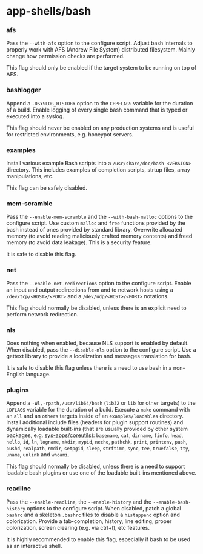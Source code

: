 # app-shells/bash

### afs
Pass the `--with-afs` option to the configure script. Adjust bash internals to properly work with AFS (Andrew File System) distributed filesystem. Mainly change how permission checks are performed.

This flag should only be enabled if the target system to be running on top of AFS.

### bashlogger
Append a `-DSYSLOG_HISTORY` option to the `CPPFLAGS` variable for the duration of a build. Enable logging of every single bash command that is typed or executed into a syslog.

This flag should never be enabled on any production systems and is useful for restricted environments, e.g. honeypot servers.

### examples
Install various example Bash scripts into a `/usr/share/doc/bash-<VERSION>` directory. This includes examples of completion scripts, strtup files, array manipulations, etc.

This flag can be safely disabled.

### mem-scramble
Pass the `--enable-mem-scramble` and the `--with-bash-malloc` options to the configure script. Use custom `malloc` and `free` functions provided by the bash instead of ones provided by standard library. Overwrite allocated memory (to avoid reading maliciously crafted memory contents) and freed memory (to avoid data leakage). This is a security feature.

It is safe to disable this flag.

### net
Pass the `--enable-net-redirections` option to the configure script. Enable an input and output redirections from and to network hosts using a `/dev/tcp/<HOST>/<PORT>` and a `/dev/udp/<HOST>/<PORT>` notations.

This flag should normally be disabled, unless there is an explicit need to perform network redirection.

### nls
Does nothing when enabled, because NLS support is enabled by default. When disabled, pass the `--disable-nls` option to the configure script. Use a gettext library to provide a localization and messages translation for bash.

It is safe to disable this flag unless there is a need to use bash in a non-English language.

### plugins
Append a `-Wl,-rpath,/usr/lib64/bash` (`lib32` or `lib` for other targets) to the `LDFLAGS` variable for the duration of a build. Execute a `make` command with an `all` and an `others` targets inside of an `examples/loadables` directory. Install additional include files (headers for plugin support routines) and dynamically loadable built-ins (that are usually provided by other system packages, e.g. [sys-apps/coreutils](../sys-apps/coreutils.md)): `basename`, `cat`, `dirname`, `finfo`, `head`, `hello`, `id`, `ln`, `logname`, `mkdir`, `mypid`, `necho`, `pathchk`, `print`, `printenv`, `push`, `pushd`, `realpath`, `rmdir`, `setpgid`, `sleep`, `strftime`, `sync`, `tee`, `truefalse`, `tty`, `uname`, `unlink` and `whoami`.

This flag should normally be disabled, unless there is a need to support loadable bash plugins or use one of the loadable built-ins mentioned above.

### readline
Pass the `--enable-readline`, the `--enable-history` and the `--enable-bash-history` options to the configure script. When disabled, patch a global `bashrc` and a skeleton `.bashrc` files to disable a `histappend` option and colorization. Provide a tab-completion, history, line editing, proper colorization, screen clearing (e.g. via ctrl+l), etc features.

It is highly recommended to enable this flag, especially if bash to be used as an interactive shell.
